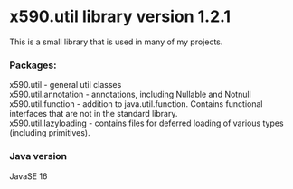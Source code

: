 # x590.util library version 1.2.1
This is a small library that is used in many of my projects.

### Packages:
x590.util - general util classes  
x590.util.annotation - annotations, including Nullable and Notnull  
x590.util.function - addition to java.util.function. Contains functional interfaces that are not in the standard library.  
x590.util.lazyloading - contains files for deferred loading of various types (including primitives).  

### Java version
JavaSE 16
